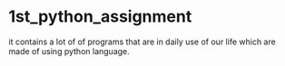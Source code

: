 # 1st_python_assignment
it contains a lot of of programs that are in daily use of our life which are made of using python language.
